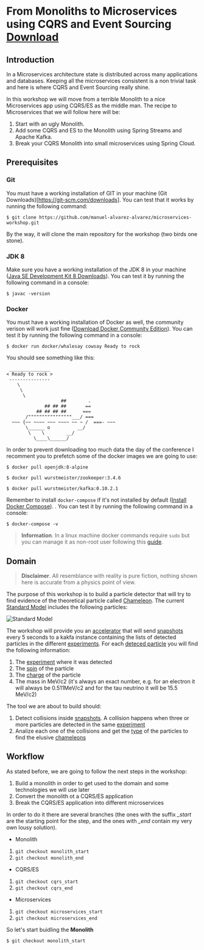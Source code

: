 # From Monoliths to Microservices using CQRS and Event Sourcing [Download](https://github.com/manuel-alvarez-alvarez/microservices-workshop/raw/master/From%20Monoliths%20to%20Microservices%20using%20CQRS%20and%20Event%20Sourcing.pptx)

## Introduction

In a Microservices architecture state is distributed across many applications and databases. Keeping all the microservices consistent is a non trivial task and here is where CQRS and Event Sourcing really shine.

In this workshop we will move from a terrible Monolith to a nice Microservices app using CQRS/ES as the middle man. The recipe to Microservices that we will follow here will be:
1. Start with an ugly Monolith.
2. Add some CQRS and ES to the Monolith using Spring Streams and Apache Kafka.
3. Break your CQRS Monolith into small microservices using Spring Cloud.

## Prerequisites

### Git

You must have a working installation of GIT in your machine (Git Downloads)[https://git-scm.com/downloads]. You can test that it works by running the following command:

```shell
$ git clone https://github.com/manuel-alvarez-alvarez/microservices-workshop.git
```

By the way, it will clone the main repository for the workshop (two birds one stone).


### JDK 8

Make sure you have a working installation of the JDK 8 in your machine ([Java SE Development Kit 8 Downloads](http://www.oracle.com/technetwork/java/javase/downloads/jdk8-downloads-2133151.html)). You can test it by running the following command in a console:

```shell
$ javac -version
```

### Docker

You must have a working installation of Docker as well, the community verison will work just fine ([Download Docker Community Edition](https://www.docker.com/community-edition#/download)). You can test it by running the following command in a console:

```shell
$ docker run docker/whalesay cowsay Ready to rock
```

You should see something like this:
```
 _______________
< Ready to rock >
 ---------------
    \
     \
      \
                    ##        .
              ## ## ##       ==
           ## ## ## ##      ===
       /""""""""""""""""___/ ===
  ~~~ {~~ ~~~~ ~~~ ~~~~ ~~ ~ /  ===- ~~~
       \______ o          __/
        \    \        __/
          \____\______/
```        

In order to prevent downloading too much data the day of the conference I recomment you to prefetch some of the docker images we are going to use:

```shell
$ docker pull openjdk:8-alpine
```

```shell
$ docker pull wurstmeister/zookeeper:3.4.6
```

```shell
$ docker pull wurstmeister/kafka:0.10.2.1
```

Remember to install ```docker-compose``` if it's not installed by default ([Install Docker Compose](https://docs.docker.com/compose/install/)). . You can test it by running the following command in a console:

```shell
$ docker-compose -v
```

> **Information**. In a linux machine docker commands require ```sudo``` but you can manage it as non-root user following this [guide](https://docs.docker.com/engine/installation/linux/linux-postinstall/).

## Domain

> **Disclaimer**. All resemblance with reality is pure fiction, nothing shown here is accurate from a physics point of view.

The purpose of this workshop is to build a particle detector that will try to find evidence of the theoretical particle called [Chameleon](https://en.wikipedia.org/wiki/Chameleon_particle). The current [Standard Model](https://en.wikipedia.org/wiki/Standard_Model) includes the following particles:

![Standard Model](https://upload.wikimedia.org/wikipedia/commons/0/00/Standard_Model_of_Elementary_Particles.svg)

The workshop will provide you an [accelerator](https://github.com/manuel-alvarez-alvarez/microservices-workshop-common/tree/master/accelerator) that will send [snapshots](https://github.com/manuel-alvarez-alvarez/microservices-workshop-common/blob/master/api/src/main/java/es/malvarez/microservices/api/Snapshot.java) every 5 seconds to a kakfa instance containing the lists of detected particles in the different [experiments](https://github.com/manuel-alvarez-alvarez/microservices-workshop-common/blob/master/api/src/main/java/es/malvarez/microservices/api/Experiment.java). For each [deteced particle](https://github.com/manuel-alvarez-alvarez/microservices-workshop-common/blob/master/api/src/main/java/es/malvarez/microservices/api/DetectedParticle.java) you will find the following information:

1. The  [experiment](https://github.com/manuel-alvarez-alvarez/microservices-workshop-common/blob/master/api/src/main/java/es/malvarez/microservices/api/Experiment.java) where it was detected
2. The [spin](https://github.com/manuel-alvarez-alvarez/microservices-workshop-common/blob/master/api/src/main/java/es/malvarez/microservices/api/Spin.java) of the particle
3.  The [charge](https://github.com/manuel-alvarez-alvarez/microservices-workshop-common/blob/master/api/src/main/java/es/malvarez/microservices/api/Charge.java) of the particle
4.  The mass in MeV/c2 (it's always an exact number, e.g. for an electron it will always be 0.511MeV/c2 and for the tau neutrino it will be 15.5 MeV/c2)

The tool we are about to build should:

1. Detect collisions inside [snapshots](https://github.com/manuel-alvarez-alvarez/microservices-workshop-common/blob/master/api/src/main/java/es/malvarez/microservices/api/Snapshot.java). A collision happens when three or more particles are detected in the same [experiment](https://github.com/manuel-alvarez-alvarez/microservices-workshop-common/blob/master/api/src/main/java/es/malvarez/microservices/api/Experiment.java)
2.  Analize each one of the collisions and get the [type](https://github.com/manuel-alvarez-alvarez/microservices-workshop-common/blob/master/api/src/main/java/es/malvarez/microservices/api/ParticleType.java) of the particles to find the elusive [chameleons](https://en.wikipedia.org/wiki/Chameleon_particle)


## Workflow

As stated before, we are going to follow the next steps in the workshop:

1. Build a monolith in order to get used to the domain and some technologies we will use later
2. Convert the monolith ot a CQRS/ES application
3. Break the CQRS/ES application into different microservices

In order to do it there are several branches (the ones with the suffix *_start* are the starting point for the step, and the ones with *_end* contain my very own lousy solution).

* Monolith
1. ```git checkout monolith_start```
2. ```git checkout monolith_end```
* CQRS/ES
1. ```git checkout cqrs_start```
2. ```git checkout cqrs_end```
* Microservices
1. ```git checkout microservices_start```
2. ```git checkout microservices_end```

So let's start buidling the **Monolith**

```shell
$ git checkout monolith_start
```

